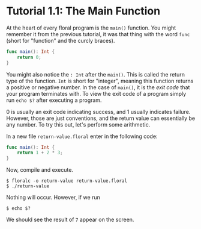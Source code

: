 #  Tutorial 1.1: The Main Function

At the heart of every floral program is the `main()` function. You might remember it from the previous tutorial, it was that thing with the word `func` (short for "function" and the curcly braces).

```swift
func main(): Int {
    return 0;
}
```

You might also notice the `: Int` after the `main()`. This is called the return type of the function. `Int` is short for "integer", meaning this function returns a positive or negative number. In the case of `main()`, it is the _exit code_ that your program terminates with. To view the exit code of a program simply run `echo $?` after executing a program.

0 is usually an exit code indicating success, and 1 usually indicates failure. However, those are just conventions, and the return value can essentially be any number. To try this out, let's perform some arithmetic.

In a new file `return-value.floral` enter in the following code:

```swift
func main(): Int {
    return 1 + 2 * 3;
}
```

Now, compile and execute.

```
$ floralc -o return-value return-value.floral
$ ./return-value
```

Nothing will occur. However, if we run

```
$ echo $?
```

We should see the result of `7` appear on the screen.
